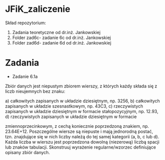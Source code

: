 # JFiK_zaliczenie

Skład repozytorium:
1) Zadania teoretyczne od dr.inż. Jankowskiej
2) Folder zad6c- zadanie 6c od dr.inż. Jankowskiej
3) Folder zad6d- zadanie 6d od dr.inż. Jankowskiej

# Zadania 

* Zadanie 6.1a

Zbiór danych jest niepustym zbiorem wierszy, z których każdy składa się
z liczb nieujemnych bez znaku:

a) całkowitych zapisanych w układzie dziesiętnym, np. 3256,
b) całkowitych zapisanych w układzie szesnastkowym, np. 43C3,
c) rzeczywistych zapisanych w układzie dziesiętnym w formacie stałopozycyjnym, np.
12.93,
d) rzeczywistych zapisanych w układzie dziesiętnym w formacie

zmiennoprzecinkowym, z cechą koniecznie poprzedzoną znakiem, np. 23.64E+12.
Poszczególne wiersze są niepuste i mają jednorodną postać, tzn. znajdujące się w nich
liczby należą do tej samej kategorii (a, b, c lub d). Każda liczba w wierszu jest
poprzedzona dowolną (niezerową) liczbą spacji lub znaków tabulacji.
Skonstruuj wyrażenie regularne/wzorzec definiujące opisany zbiór danych.

